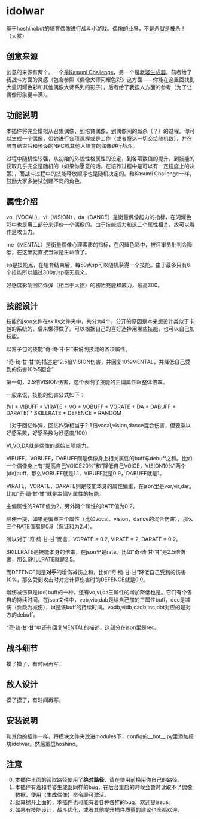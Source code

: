 # idolwar
基于hoshinobot的培育偶像进行战斗小游戏。偶像的业界，不是杀就是被杀！（大雾）

## 创意来源
创意的来源有两个。一个是[Kasumi Challenge](https://github.com/rMuchan/kasumi-challenge)，另一个是[老婆生成器](https://github.com/pcrbot/Salmon-plugin-transplant/tree/master/laopo)。前者给了我战斗方面的灵感（包含参照《偶像大师闪耀色彩》这方面——你能在这里面找到大量闪耀色彩和其他偶像大师系列的影子），后者给了我捏人方面的参考（为了让偶像形象更丰满）。

## 功能说明
本插件将完全模拟从召集偶像，到培育偶像，到偶像间的厮杀（？）的过程。你可以生成一个偶像，带她进行各项课程或是工作（或者将这一切交给随机数），并在培育结束后和预设的NPC或其他人培育的偶像进行战斗。

过程中随机性较强，从初始的外貌性格属性的设定，到各项数值的提升，到技能的获取几乎完全是随机的（如果你愿意的话，在培养过程中是可以有一定程度上的决策），而战斗过程中的技能释放顺序也是随机决定的。和Kasumi Challenge一样，鼓励大家多尝试创建不同的角色。

## 属性介绍
vo（VOCAL），vi（VISION），da（DANCE）是衡量偶像能力的指标，在闪耀色彩中也是用三部分来评价一个偶像的。由于技能威力和这三个属性相关，故可以看作是攻击力。

me（MENTAL）是衡量偶像心理素质的指标，在闪耀色彩中，被评审员批判会降低，在这里就直接当做是生命值了。

sp是技能点，在培育结束后，每50点sp可以随机获得一个技能。由于最多只有6个技能所以超过300的sp毫无意义。

好感度影响回忆炸弹（相当于大招）的初始充能和威力，最高300。

## 技能设计
技能的json文件在skills文件夹中，共分为4个。分开的原因是本来想设计类似于卡包的系统的，后来懒得做了。可以根据自己的喜好选择用哪些技能，也可以自己加技能。

以雾子包的技能“奇·绮·甘·甘”来说明技能的各项属性。

“奇·绮·甘·甘”的描述是“2.5倍VISION伤害，并回复10%MENTAL，并降低自己受到的伤害10%5回合”

第一句，2.5倍VISION伤害，这个表明了技能的主偏属性跟整体倍率。

一般来说，技能的伤害公式如下：

(VI * VIBUFF * VIRATE + VO * VOBUFF * VORATE + DA * DABUFF * DARATE) * SKILLRATE * DEFENCE * RANDOM

（对于回忆炸弹，回忆炸弹相当于2.5倍vocal,vision,dance混合伤害，但要乘以好感系数，好感系数为好感度/100）

VI,VO,DA就是偶像的原始三项能力。

VIBUFF，VOBUFF，DABUFF则是偶像身上相关属性的buff与debuff之和。比如一个偶像身上有“提高自己VOICE20%”和“降低自己VOICE，VISION10%”两个(de)buff，那么VOBUFF就是1.1，VIBUFF就是0.9，DABUFF就是1。

VIRATE，VORATE，DARATE则是技能本身的属性偏重，在json里是vor,vir,dar。比如“奇·绮·甘·甘”就是主偏VI属性的技能。

主偏属性的RATE值为2，另外两个属性的RATE值为0.2。

顺便一提，如果是偏重三个属性（比如vocal，vision，dance的混合伤害），那么三个RATE值都是0.8（保证和为2.4）。

所以对于“奇·绮·甘·甘”而言，VORATE = 0.2, VIRATE = 2, DARATE = 0.2。

SKILLRATE是技能本身的倍率，在json里是rate。比如“奇·绮·甘·甘”是2.5倍伤害，那么SKILLRATE就是2.5。

而DEFENCE则是**对手**的增伤减伤之和，比如“奇·绮·甘·甘”降低自己受到的伤害10%，那么受到攻击时对方计算伤害时的DEFENCE就是0.9。

增伤减伤算是(de)buff的一种，还有vo,vi,da三属性的增加降低也是。它们有个各自的持续时间。在json文件中，vob,vib,dab是给自己加的三属性buff，dec是减伤（负数为减伤），bt是该buff的持续时间。vodb,vidb,dadb,inc,dbt对应的是对方的debuff。

“奇·绮·甘·甘”中还有回复MENTAL的描述，这部分在json里是rec。

## 战斗细节
摸了摸了，有时间再写。

## 敌人设计
摸了摸了，有时间再写。

## 安装说明
和其他的插件一样，将模块文件夹放进modules下，config的__bot__.py里添加模块idolwar。然后重启hoshino。

## 注意
0. 本插件里面的读取路径使用了**绝对路径**，请在使用前换用你自己的路径。
1. 本插件有着和老婆生成器同样的bug，在后台重启的时候会暂时读取不了偶像数据，使用【生成偶像】命令即可激活。
2. 就算抛开上面的，本插件也可能有着各种各样的bug，欢迎提issue。
3. 如果有技能设计，战斗优化，或者其他提升插件质量的建议也全都欢迎。